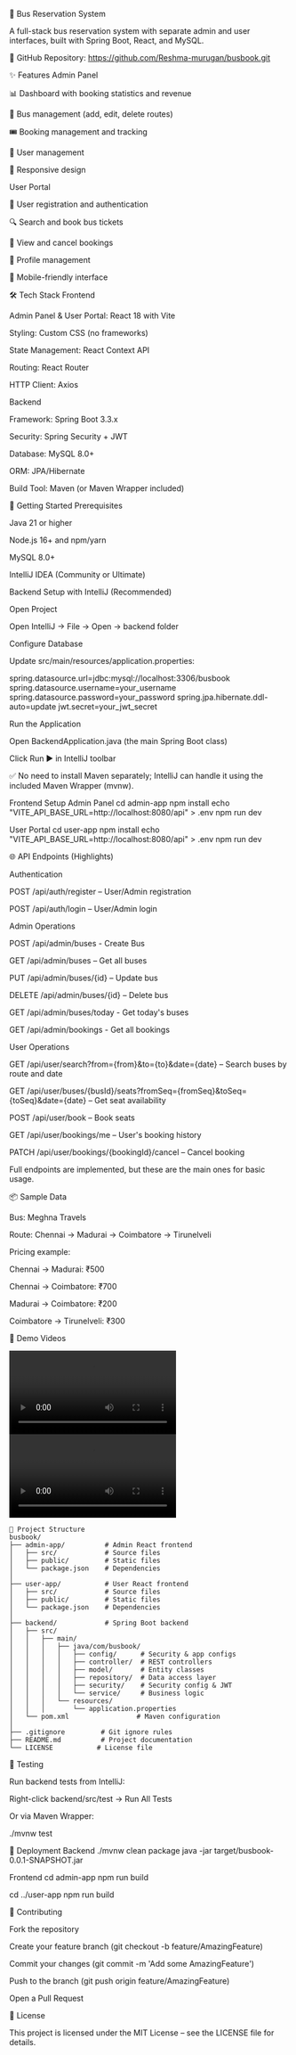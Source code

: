 🚌 Bus Reservation System

A full-stack bus reservation system with separate admin and user interfaces, built with Spring Boot, React, and MySQL.

🔗 GitHub Repository: https://github.com/Reshma-murugan/busbook.git

✨ Features
Admin Panel

📊 Dashboard with booking statistics and revenue

🚌 Bus management (add, edit, delete routes)

🎟️ Booking management and tracking

👥 User management

📱 Responsive design

User Portal

🔐 User registration and authentication

🔍 Search and book bus tickets

📅 View and cancel bookings

👤 Profile management

📱 Mobile-friendly interface

🛠️ Tech Stack
Frontend

Admin Panel & User Portal: React 18 with Vite

Styling: Custom CSS (no frameworks)

State Management: React Context API

Routing: React Router

HTTP Client: Axios

Backend

Framework: Spring Boot 3.3.x

Security: Spring Security + JWT

Database: MySQL 8.0+

ORM: JPA/Hibernate

Build Tool: Maven (or Maven Wrapper included)

🚀 Getting Started
Prerequisites

Java 21 or higher

Node.js 16+ and npm/yarn

MySQL 8.0+

IntelliJ IDEA (Community or Ultimate)

Backend Setup with IntelliJ (Recommended)

Open Project

Open IntelliJ → File → Open → backend folder

Configure Database

Update src/main/resources/application.properties:

spring.datasource.url=jdbc:mysql://localhost:3306/busbook
spring.datasource.username=your_username
spring.datasource.password=your_password
spring.jpa.hibernate.ddl-auto=update
jwt.secret=your_jwt_secret


Run the Application

Open BackendApplication.java (the main Spring Boot class)

Click Run ▶ in IntelliJ toolbar

✅ No need to install Maven separately; IntelliJ can handle it using the included Maven Wrapper (mvnw).

Frontend Setup
Admin Panel
cd admin-app
npm install
echo "VITE_API_BASE_URL=http://localhost:8080/api" > .env
npm run dev

User Portal
cd user-app
npm install
echo "VITE_API_BASE_URL=http://localhost:8080/api" > .env
npm run dev

🌐 API Endpoints (Highlights)

Authentication

POST /api/auth/register – User/Admin registration

POST /api/auth/login – User/Admin login

Admin Operations

POST /api/admin/buses - Create Bus

GET /api/admin/buses – Get all buses

PUT /api/admin/buses/{id} – Update bus

DELETE /api/admin/buses/{id} – Delete bus

GET /api/admin/buses/today - Get today's buses

GET /api/admin/bookings - Get all bookings

User Operations

GET /api/user/search?from={from}&to={to}&date={date} – Search buses by route and date

GET /api/user/buses/{busId}/seats?fromSeq={fromSeq}&toSeq={toSeq}&date={date} – Get seat availability

POST /api/user/book – Book seats

GET /api/user/bookings/me – User's booking history

PATCH /api/user/bookings/{bookingId}/cancel – Cancel booking

Full endpoints are implemented, but these are the main ones for basic usage.

📦 Sample Data

Bus: Meghna Travels

Route: Chennai → Madurai → Coimbatore → Tirunelveli

Pricing example:

Chennai → Madurai: ₹500

Chennai → Coimbatore: ₹700

Madurai → Coimbatore: ₹200

Coimbatore → Tirunelveli: ₹300

🎥 Demo Videos

![Admin Panel Demo](admin-app/src/demo_vdo/adminApp.mp4)
![User Portal Demo](user-app/src/demo_vdo/userApp.mp4)


```
📂 Project Structure
busbook/
├── admin-app/          # Admin React frontend
│   ├── src/            # Source files
│   ├── public/         # Static files
│   └── package.json    # Dependencies
│
├── user-app/           # User React frontend
│   ├── src/            # Source files
│   ├── public/         # Static files
│   └── package.json    # Dependencies
│
├── backend/            # Spring Boot backend
│   ├── src/
│   │   ├── main/
│   │   │   ├── java/com/busbook/
│   │   │   │   ├── config/      # Security & app configs
│   │   │   │   ├── controller/  # REST controllers
│   │   │   │   ├── model/       # Entity classes
│   │   │   │   ├── repository/  # Data access layer
│   │   │   │   ├── security/    # Security config & JWT
│   │   │   │   └── service/     # Business logic
│   │   │   └── resources/
│   │   │       └── application.properties
│   └── pom.xml                 # Maven configuration
│
├── .gitignore         # Git ignore rules
├── README.md          # Project documentation
└── LICENSE           # License file
```

🧪 Testing

Run backend tests from IntelliJ:

Right-click backend/src/test → Run All Tests

Or via Maven Wrapper:

./mvnw test

🚀 Deployment
Backend
./mvnw clean package
java -jar target/busbook-0.0.1-SNAPSHOT.jar

Frontend
cd admin-app
npm run build

cd ../user-app
npm run build

🤝 Contributing

Fork the repository

Create your feature branch (git checkout -b feature/AmazingFeature)

Commit your changes (git commit -m 'Add some AmazingFeature')

Push to the branch (git push origin feature/AmazingFeature)

Open a Pull Request

📝 License

This project is licensed under the MIT License – see the LICENSE
 file for details.